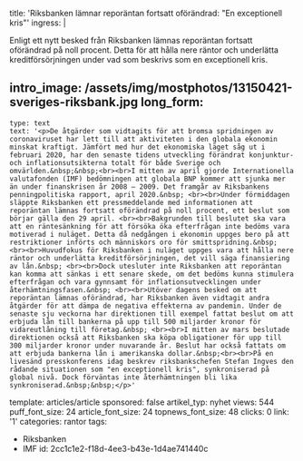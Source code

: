 title: 'Riksbanken lämnar reporäntan fortsatt oförändrad: "En exceptionell kris"'
ingress: |
  <p>Enligt ett nytt besked från Riksbanken lämnas reporäntan fortsatt oförändrad på noll procent. Detta för att hålla nere räntor och underlätta kreditförsörjningen under vad som beskrivs som en exceptionell kris.
  </p>
  
intro_image: /assets/img/mostphotos/13150421-sveriges-riksbank.jpg
long_form:
  -
    type: text
    text: '<p>De åtgärder som vidtagits för att bromsa spridningen av coronaviruset har lett till att aktiviteten i den globala ekonomin minskat kraftigt. Jämfört med hur det ekonomiska läget såg ut i februari 2020, har den senaste tidens utveckling förändrat konjunktur- och inflationsutsikterna totalt för både Sverige och omvärlden.&nbsp;&nbsp;<br><br>I mitten av april gjorde Internationella valutafonden (IMF) bedömningen att globala BNP kommer att sjunka mer än under finanskrisen år 2008 – 2009. Det framgår av Riksbankens penningpolitiska rapport, april 2020.&nbsp; <br><br>Under förmiddagen släppte Riksbanken ett pressmeddelande med informationen att reporäntan lämnas fortsatt oförändrad på noll procent, ett beslut som börjar gälla den 29 april. <br><br>Bakgrunden till beslutet ska vara att en räntesänkning för att försöka öka efterfrågan inte bedöms vara motiverad i nuläget. Detta då nedgången i ekonomin uppges bero på att restriktioner införts och människors oro för smittspridning.&nbsp; <br><br>Huvudfokus för Riksbanken i nuläget uppges vara att hålla nere räntor och underlätta kreditförsörjningen, det vill säga finansiering av lån.&nbsp; <br><br>Dock utesluter inte Riksbanken att reporäntan kan komma att sänkas i ett senare skede, om det bedöms kunna stimulera efterfrågan och vara gynnsamt för inflationsutvecklingen under återhämtningsfasen.&nbsp; <br><br>Utöver dagens besked om att reporäntan lämnas oförändrad, har Riksbanken även vidtagit andra åtgärder för att dämpa de negativa effekterna av pandemin. Under de senaste sju veckorna har direktionen till exempel fattat beslut om att erbjuda lån till bankerna på upp till 500 miljarder kronor för vidareutlåning till företag.&nbsp; <br><br>I mitten av mars beslutade direktionen också att Riksbanken ska köpa obligationer för upp till 300 miljarder kronor under nuvarande år. Beslut har också fattats om att erbjuda bankerna lån i amerikanska dollar.&nbsp;<br><br>På en livesänd presskonferens idag beskrev riksbankschefen Stefan Ingves den rådande situationen som "en exceptionell kris", synkroniserad på global nivå. Dock förväntas inte återhämtningen bli lika synkroniserad.&nbsp;&nbsp;</p>'
template: articles/article
sponsored: false
artikel_typ: nyhet
views: 544
puff_font_size: 24
article_font_size: 24
topnews_font_size: 48
clicks: 0
link: '1'
categories: rantor
tags:
  - Riksbanken
  - IMF
id: 2cc1c1e2-f18d-4ee3-b43e-1d4ae741440c

